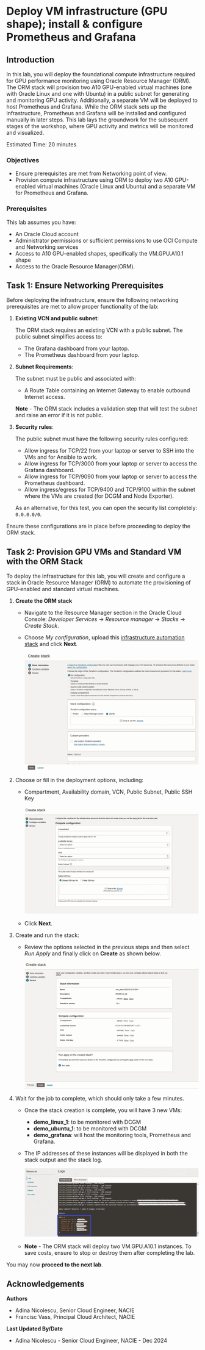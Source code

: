 # Deploy VM infrastructure (GPU shape); install & configure Prometheus and Grafana

## Introduction

In this lab, you will deploy the foundational compute infrastructure required for GPU performance monitoring using Oracle Resource Manager (ORM). The ORM stack will provision two A10 GPU-enabled virtual machines (one with Oracle Linux and one with Ubuntu) in a public subnet for generating and monitoring GPU activity. Additionally, a separate VM will be deployed to host Prometheus and Grafana. While the ORM stack sets up the infrastructure, Prometheus and Grafana will be installed and configured manually in later steps. This lab lays the groundwork for the subsequent stages of the workshop, where GPU activity and metrics will be monitored and visualized.

Estimated Time: 20 minutes

### Objectives

* Ensure prerequisites are met from Networking point of view.
* Provision compute infrastructure using ORM to deploy two A10 GPU-enabled virtual machines (Oracle Linux and Ubuntu) and a separate VM for Prometheus and Grafana.


### Prerequisites

This lab assumes you have:

* An Oracle Cloud account
* Administrator permissions or sufficient permissions to use OCI Compute and Networking services
* Access to A10 GPU-enabled shapes, specifically the VM.GPU.A10.1 shape
* Access to the Oracle Resource Manager(ORM).

## Task 1: Ensure Networking Prerequisites

Before deploying the infrastructure, ensure the following networking prerequisites are met to allow proper functionality of the lab:

1. **Existing VCN and public subnet**:

    The ORM stack requires an existing VCN with a public subnet. The public subnet simplifies access to:
    * The Grafana dashboard from your laptop.
    * The Prometheus dashboard from your laptop.

2. **Subnet Requirements**:

    The subnet must be public and associated with:
    * A Route Table containing an Internet Gateway to enable outbound Internet access.
    
    **Note** - The ORM stack includes a validation step that will test the subnet and raise an error if it is not public.

3. **Security rules**:

    The public subnet must have the following security rules configured:
    * Allow ingress for TCP/22 from your laptop or server to SSH into the VMs and for Ansible to work.
    * Allow ingress for TCP/3000 from your laptop or server to access the Grafana dashboard.
    * Allow ingress for TCP/9090 from your laptop or server to access the Prometheus dashboard.
    * Allow ingress/egress for TCP/9400 and TCP/9100 within the subnet where the VMs are created (for DCGM and Node Exporter).

    As an alternative, for this test, you can open the security list completely: `0.0.0.0/0`.

Ensure these configurations are in place before proceeding to deploy the ORM stack.

## Task 2: Provision GPU VMs and Standard VM with the ORM Stack

To deploy the infrastructure for this lab, you will create and configure a stack in Oracle Resource Manager (ORM) to automate the provisioning of GPU-enabled and standard virtual machines.

1. **Create the ORM stack**
    
    * Navigate to the Resource Manager section in the Oracle Cloud Console:  _Developer Services_ -> _Resource manager_ -> _Stacks_ -> _Create Stack_.
    * Choose _My configuration_, upload this [infrastructure automation stack](https://c4u04.objectstorage.us-ashburn-1.oci.customer-oci.com/p/EcTjWk2IuZPZeNnD_fYMcgUhdNDIDA6rt9gaFj_WZMiL7VvxPBNMY60837hu5hga/n/c4u04/b/livelabsfiles/o/labfiles%2Flivelab_dcgm_prometheus_grafana.zip) and click **Next**.

        ![Resource Manager](./../../dcgm_gpu_monitoring/infra/images/resource_manager.png " ")

2. Choose or fill in the deployment options, including:

    * Compartment, Availability domain, VCN, Public Subnet, Public SSH Key

        ![Deployment options](./../../dcgm_gpu_monitoring/infra/images/orm_stack_config.png " ")

    * Click **Next**.

3. Create and run the stack:
    
    * Review the options selected in the previous steps and then select _Run Apply_ and finally click on **Create** as shown below.

        ![Apply Stack](./../../dcgm_gpu_monitoring/infra/images/apply_stack.png " ")

4. Wait for the job to complete, which should only take a few minutes. 
    
    * Once the stack creation is complete, you will have 3 new VMs:
        * **demo\_linux\_1**: to be monitored with DCGM
        * **demo\_ubuntu\_1**: to be monitored with DCGM
        * **demo\_grafana**: will host the monitoring tools, Prometheus and Grafana.
    
    * The IP addresses of these instances will be displayed in both the stack output and the stack log.
    
       ![Instances](./../../dcgm_gpu_monitoring/infra/images/orm_stack_output.png " ")

    * **Note** - The ORM stack will deploy two VM.GPU.A10.1 instances. To save costs, ensure to stop or destroy them after completing the lab.


You may now **proceed to the next lab**.

## Acknowledgements

**Authors** 
* Adina Nicolescu, Senior Cloud Engineer, NACIE
* Francisc Vass, Principal Cloud Architect, NACIE

**Last Updated By/Date**
* Adina Nicolescu - Senior Cloud Engineer, NACIE - Dec 2024
